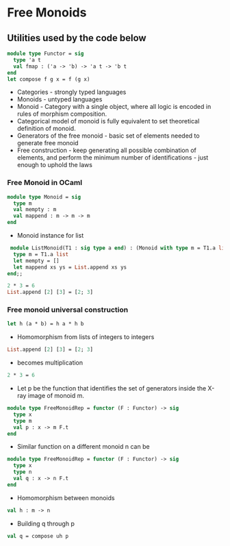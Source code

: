 # Free Monoids
## Utilities used by the code below
```ocaml
module type Functor = sig 
  type 'a t 
  val fmap : ('a -> 'b) -> 'a t -> 'b t 
end
let compose f g x = f (g x)
```
- Categories - strongly typed languages
- Monoids - untyped languages
- Monoid - Category with a single object, where all logic is encoded in rules of morphism composition.
- Categorical model of monoid is fully equivalent to set theoretical definition of monoid.
- Generators of the free monoid - basic set of elements needed to generate free monoid
- Free construction - keep generating all possible combination of elements, and perform the minimum number of identifications - just enough to uphold the laws
### Free Monoid in OCaml
```ocaml
module type Monoid = sig
  type m
  val mempty : m
  val mappend : m -> m -> m
end
```
- Monoid instance for list
```ocaml
 module ListMonoid(T1 : sig type a end) : (Monoid with type m = T1.a list) = struct
  type m = T1.a list
  let mempty = []
  let mappend xs ys = List.append xs ys
end;;
```
```OCaml
2 * 3 = 6
List.append [2] [3] = [2; 3]
```
### Free monoid universal construction
```OCaml
let h (a * b) = h a * h b
```
- Homomorphism from lists of integers to integers
```OCaml
List.append [2] [3] = [2; 3]
```
- becomes multiplication
```ocaml
2 * 3 = 6
```
- Let p be the function that identifies the set of generators inside the X-ray image of monoid m.
```ocaml
module type FreeMonoidRep = functor (F : Functor) -> sig
  type x
  type m
  val p : x -> m F.t
end
```
- Similar function on a different monoid n can be
```ocaml
module type FreeMonoidRep = functor (F : Functor) -> sig
  type x
  type n
  val q : x -> n F.t
end
```
- Homomorphism between monoids
```OCaml
val h : m -> n
```
- Building q through p
```OCaml
val q = compose uh p
```
